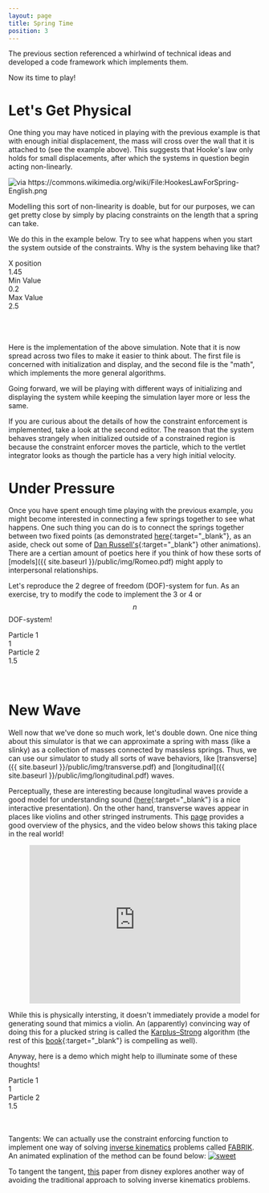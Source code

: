 ```yaml
---
layout: page
title: Spring Time
position: 3
---
```



<script src="{{ site.baseurl }}/public/js/lib/ace/ace.js" type="text/javascript" charset="utf-8"></script>
<!-- load ace themelist extension -->
<script src="{{ site.baseurl }}/public/js/lib/ace/ext-themelist.js" type="text/javascript" charset="utf-8"></script>
<script src="{{ site.baseurl }}/public/js/lib/fool-util.js" type="text/javascript" charset="utf-8"></script>
<script src="{{ site.baseurl }}/public/js/lib/three.min.js"></script> 

The previous section referenced a whirlwind of technical ideas and developed a code framework which implements them.  

Now its time to play!

# Let's Get Physical

<script type="text/javascript" src="{{ site.baseurl }}/public/js/spring.js"></script>

<div class='content'>
	<canvas id="springex-canvas" height='150' width='700' style='width: 100%;'></canvas>
</div>

<script type="text/javascript">	
	SpringEx.initialXposition = 2;
	SpringEx.DAMPING = 0;
	SpringEx.reset();

	springExAnimate();

	function springExAnimate() {
		requestAnimationFrame( springExAnimate );

		var time = Date.now();

		SpringEx.simulate(time);
	}
</script>

One thing you may have noticed in playing with the previous example is that with enough initial displacement, the mass will cross over the wall that it is attached to (see the example above).  This suggests that Hooke's law only holds for small displacements, after which the systems in question begin acting non-linearly.  

<img src="{{ site.baseurl }}/public/img/hookeslawforspring.png" alt="via https://commons.wikimedia.org/wiki/File:HookesLawForSpring-English.png">

Modelling this sort of non-linearity is doable, but for our purposes, we can get pretty close by simply by placing constraints on the length that a spring can take. 

We do this in the example below.  Try to see what happens when you start the system outside of the constraints.  Why is the system behaving like that?

<script type="text/javascript" src="{{ site.baseurl }}/public/js/spring-system.js"></script>
<script type="text/javascript" src="{{ site.baseurl }}/public/js/constrained-spring.js"></script>

<div class='content'>
	<canvas id="constrainedex-canvas" height='150' width='700' style='width: 100%;'></canvas>
</div>

<script type="text/javascript">	
	ConstrainedEx.initialXposition = 2;
	ConstrainedEx.reset();

	constrainedExAnimate();

	function constrainedExAnimate() {
		requestAnimationFrame( constrainedExAnimate );

		var time = Date.now();

		ConstrainedEx.simulate(time);
	}
</script>
<div class="slider-label">X position</div><div id="con-Xposition" class="slider"></div><div id="con-Xposition-text" class="slider-value">1.45</div>

<div class="slider-label">Min Value</div><div id="con-lower-bound" class="slider"></div><div id="con-lower-bound-text" class="slider-value">0.2</div>

<div class="slider-label">Max Value</div><div id="con-upper-bound" class="slider"></div><div id="con-upper-bound-text" class="slider-value">2.5</div>

<br/>

<script type="text/javascript">
  $(function() {
  	$( "#con-Xposition" ).slider({
      orientation: "horizontal",
      range: "min",
      max: 3,
      step: .05,
      value: 1.45,
      change: updateXposition
    });
  });

  $(function() {
  	$( "#con-lower-bound" ).slider({
      orientation: "horizontal",
      range: "min",
      max: 1,
      step: .05,
      value: .2,
      change: updateLowerBound
    });
  });

  $(function() {
  	$( "#con-upper-bound" ).slider({
      orientation: "horizontal",
      range: "min",
      max: 3.5,
      min: .9,
      step: .05,
      value: 2.5,
      change: updateUpperBound
    });
  });

  function updateXposition() {
    var Xposition = $( "#con-Xposition" ).slider( "value" );
    ConstrainedEx.initialXposition = Xposition;
    $("#con-Xposition-text").text(ConstrainedEx.initialXposition + "");
    ConstrainedEx.reset();
  }

  function updateLowerBound() {
    var bound = $( "#con-lower-bound" ).slider( "value" );
    ConstrainedEx.lowerBound = bound;
    $("#con-lower-bound-text").text(ConstrainedEx.lowerBound + "");
    ConstrainedEx.reset();
  }

  function updateUpperBound() {
    var bound = $( "#con-upper-bound" ).slider( "value" );
    ConstrainedEx.upperBound = bound;
    $("#con-upper-bound-text").text(ConstrainedEx.upperBound + "");
    ConstrainedEx.reset();
  }


  var update = function() {
  	updateXposition();
  	updateLowerBound();
  	updateUpperBound();
  }

  $( ".constraintEd-logic.editor-run" ).click(update());
  $( ".constraintEd-system.editor-run" ).click(update());

</script>

<div>
<div id="constraintEd-logic" class="editor">
</div>
</div>

<br/>

<div>
<div id="constraintEd-system" class="editor">
</div>
</div>
<script type="text/javascript">
// from fool-util
initEditor('constraintEd-logic');
loadContent('constraintEd-logic', '{{ site.baseurl }}/public/js/constrained-spring.js', '8');

initEditor('constraintEd-system');
loadContent('constraintEd-system', '{{ site.baseurl }}/public/js/spring-system.js', '102');
</script>
<br/>

Here is the implementation of the above simulation.  Note that it is now spread across two files to make it easier to think about.  The first file is concerned with initialization and display, and the second file is the "math", which implements the more general algorithms.  

Going forward, we will be playing with different ways of initializing and displaying the system while keeping the simulation layer more or less the same.  

If you are curious about the details of how the constraint enforcement is implemented, take a look at the second editor.  The reason that the system behaves strangely when initialized outside of a constrained region is because the constraint enforcer moves the particle, which to the vertlet integrator looks as though the particle has a very high initial velocity.  

# Under Pressure

Once you have spent enough time playing with the previous example, you might become interested in connecting a few springs together to see what happens.  One such thing you can do is to connect the springs together between two fixed points (as demonstrated [here](http://www.acs.psu.edu/drussell/Demos/multi-dof-springs/multi-dof-springs.html){:target="_blank"}, as an aside, check out some of [Dan Russell's](http://www.acs.psu.edu/drussell/demos.html){:target="_blank"} other animations).  There are a certian amount of poetics here if you think of how these sorts of [models]({{ site.baseurl }}/public/img/Romeo.pdf) might apply to interpersonal relationships.

Let's reproduce the 2 degree of freedom (DOF)-system for fun.  As an exercise, try to modify the code to implement the 3 or 4 or $$n$$ DOF-system!


<script type="text/javascript" src="{{ site.baseurl }}/public/js/dof-spring.js"></script>

<div class='content'>
	<canvas id="dofex-canvas" height='150' width='700' style='width: 100%;'></canvas>
</div>

<script type="text/javascript">	
	dofEx.initialXposition = 2;
	dofEx.reset();

	dofExAnimate();

	function dofExAnimate() {
		requestAnimationFrame( dofExAnimate );

		var time = Date.now();

		dofEx.simulate(time);
	}
</script>
<div class="slider-label">Particle 1</div><div id="dof-initP1" class="slider"></div><div id="dof-initP1-text" class="slider-value">1</div>

<div class="slider-label">Particle 2</div><div id="dof-initP2" class="slider"></div><div id="dof-initP2-text" class="slider-value">1.5</div>

<br/>

<script type="text/javascript">
  function updateP1() {
    var initP1 = $( "#dof-initP1" ).slider( "value" );
    dofEx.initP1 = initP1;
    $("#dof-initP1-text").text(dofEx.initP1 + "");
    dofEx.reset();
  }

  function updateP2() {
    var initP2 = $( "#dof-initP2" ).slider( "value" );
    dofEx.initP2 = initP2;
    $("#dof-initP2-text").text(dofEx.initP2 + "");
    dofEx.reset();
  }

  $(function() {
  	$( "#dof-initP1" ).slider({
      orientation: "horizontal",
      range: "min",
      max: 3,
      step: .05,
      value: 1,
      change: updateP1
    });
  });

  $(function() {
  	$( "#dof-initP2" ).slider({
      orientation: "horizontal",
      range: "min",
      max: 3,
      step: .05,
      value: 1.5,
      change: updateP2
    });
  });

  var update = function() {
  	updateP1();
    updateP2();
  }

  $( ".dofEd-logic.editor-run" ).click(update());

</script>

<div>
<div id="dofEd-logic" class="editor">
</div>
</div>

<script type="text/javascript">
// from fool-util
initEditor('dofEd-logic');
loadContent('dofEd-logic', '{{ site.baseurl }}/public/js/dof-spring.js', '7');
</script>
<br/>


# New Wave  

Well now that we've done so much work, let's double down.  One nice thing about this simulator is that we can approximate a spring with mass (like a slinky) as a collection of masses connected by massless springs.  Thus, we can use our simulator to study all sorts of wave behaviors, like [transverse]({{ site.baseurl }}/public/img/transverse.pdf) and [longitudinal]({{ site.baseurl }}/public/img/longitudinal.pdf) waves.  

Perceptually, these are interesting because longitudinal waves provide a good model for understanding sound ([here](https://jackschaedler.github.io/circles-sines-signals/sound.html){:target="_blank"} is a nice interactive presentation). On the other hand, transverse waves appear in places like violins and other stringed instruments.  This [page](http://newt.phys.unsw.edu.au/jw/Bows.html) provides a good overview of the physics, and the video below shows this taking place in the real world!

<div style="margin: 0px auto; text-align: center;">
<iframe width="420" height="315" src="https://www.youtube.com/embed/6JeyiM0YNo4" frameborder="0" allowfullscreen></iframe></div>

While this is physically intersting, it doesn't immediately provide a model for generating sound that mimics a violin. An (apparently) convincing way of doing this for a plucked string is called the [Karplus–Strong](http://music.columbia.edu/cmc/musicandcomputers/chapter4/04_09.php) algorithm (the rest of this [book](http://music.columbia.edu/cmc/musicandcomputers/){:target="_blank"} is compelling as well).

Anyway, here is a demo which might help to illuminate some of these thoughts!

<script type="text/javascript" src="{{ site.baseurl }}/public/js/wave-spring.js"></script>

<div class='content'>
  <canvas id="waveex-canvas" height='300' width='700' style='width: 100%;'></canvas>
</div>

<script type="text/javascript"> 
  //waveEx.initialXposition = 2;
  waveEx.reset();

  waveExAnimate();

  function waveExAnimate() {
    requestAnimationFrame( waveExAnimate );

    var time = Date.now();

    waveEx.simulate(time);
  }
</script>
<div class="slider-label">Particle 1</div><div id="wave-initP1" class="slider"></div><div id="wave-initP1-text" class="slider-value">1</div>

<div class="slider-label">Particle 2</div><div id="wave-initP2" class="slider"></div><div id="wave-initP2-text" class="slider-value">1.5</div>

<br/>

<script type="text/javascript">
  function updateP1() {
    var initP1 = $( "#wave-initP1" ).slider( "value" );
    waveEx.initP1 = initP1;
    $("#wave-initP1-text").text(waveEx.initP1 + "");
    waveEx.reset();
  }

  function updateP2() {
    var initP2 = $( "#wave-initP2" ).slider( "value" );
    waveEx.initP2 = initP2;
    $("#wave-initP2-text").text(waveEx.initP2 + "");
    waveEx.reset();
  }

  $(function() {
    $( "#wave-initP1" ).slider({
      orientation: "horizontal",
      range: "min",
      max: 3,
      step: .05,
      value: 1,
      change: updateP1
    });
  });

  $(function() {
    $( "#wave-initP2" ).slider({
      orientation: "horizontal",
      range: "min",
      max: 3,
      step: .05,
      value: 1.5,
      change: updateP2
    });
  });

  var update = function() {
    updateP1();
    updateP2();
  }

  $( ".waveEd-logic.editor-run" ).click(update());

</script>

<div>
<div id="waveEd-logic" class="editor">
</div>
</div>

<script type="text/javascript">
// from fool-util
initEditor('waveEd-logic');
loadContent('waveEd-logic', '{{ site.baseurl }}/public/js/wave-spring.js', '8');
</script>
<br/>




<p class="message">
  Tangents:
We can actually use the constraint enforcing function to implement one way of solving
<a href='https://en.wikipedia.org/wiki/Inverse_kinematics'>inverse kinematics</a> problems called <a href='http://www.andreasaristidou.com/FABRIK.html'>FABRIK</a>.  An animated explination of the method can be found below:
<a href="http://antinegationism.tumblr.com/post/115774636121/an-inverse-kinematics-algorithm-in-a-single-gif"><img src="{{ site.baseurl }}/public/img/inversekinematics.gif" alt="sweet"></a>

<br/>

To tangent the tangent, <a href="http://www.disneyresearch.com/project/mechanical-characters/">this</a> paper from disney explores another way of avoiding the traditional approach to solving inverse kinematics problems.

</p>

















